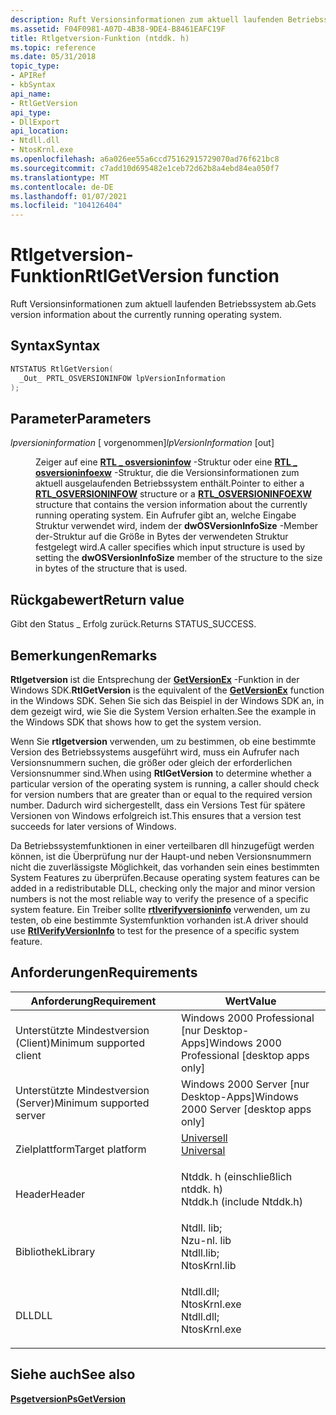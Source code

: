 ```yaml
---
description: Ruft Versionsinformationen zum aktuell laufenden Betriebssystem ab.
ms.assetid: F04F0981-A07D-4B38-9DE4-B8461EAFC19F
title: Rtlgetversion-Funktion (ntddk. h)
ms.topic: reference
ms.date: 05/31/2018
topic_type:
- APIRef
- kbSyntax
api_name:
- RtlGetVersion
api_type:
- DllExport
api_location:
- Ntdll.dll
- NtosKrnl.exe
ms.openlocfilehash: a6a026ee55a6ccd75162915729070ad76f621bc8
ms.sourcegitcommit: c7add10d695482e1ceb72d62b8a4ebd84ea050f7
ms.translationtype: MT
ms.contentlocale: de-DE
ms.lasthandoff: 01/07/2021
ms.locfileid: "104126404"
---
```

# <a name="rtlgetversion-function"></a><span data-ttu-id="0ff61-103">Rtlgetversion-Funktion</span><span class="sxs-lookup"><span data-stu-id="0ff61-103">RtlGetVersion function</span></span>

<span data-ttu-id="0ff61-104">Ruft Versionsinformationen zum aktuell laufenden Betriebssystem ab.</span><span class="sxs-lookup"><span data-stu-id="0ff61-104">Gets version information about the currently running operating system.</span></span>

## <a name="syntax"></a><span data-ttu-id="0ff61-105">Syntax</span><span class="sxs-lookup"><span data-stu-id="0ff61-105">Syntax</span></span>


```C++
NTSTATUS RtlGetVersion(
  _Out_ PRTL_OSVERSIONINFOW lpVersionInformation
);
```



## <a name="parameters"></a><span data-ttu-id="0ff61-106">Parameter</span><span class="sxs-lookup"><span data-stu-id="0ff61-106">Parameters</span></span>

<dl> <dt>

<span data-ttu-id="0ff61-107">*lpversioninformation* \[ vorgenommen\]</span><span class="sxs-lookup"><span data-stu-id="0ff61-107">*lpVersionInformation* \[out\]</span></span>
</dt> <dd>

<span data-ttu-id="0ff61-108">Zeiger auf eine [**RTL \_ osversioninfow**](/windows-hardware/drivers/ddi/wdm/ns-wdm-_osversioninfow) -Struktur oder eine [**RTL \_ osversioninfoexw**](/windows-hardware/drivers/ddi/wdm/ns-wdm-_osversioninfoexw) -Struktur, die die Versionsinformationen zum aktuell ausgelaufenden Betriebssystem enthält.</span><span class="sxs-lookup"><span data-stu-id="0ff61-108">Pointer to either a [**RTL\_OSVERSIONINFOW**](/windows-hardware/drivers/ddi/wdm/ns-wdm-_osversioninfow) structure or a [**RTL\_OSVERSIONINFOEXW**](/windows-hardware/drivers/ddi/wdm/ns-wdm-_osversioninfoexw) structure that contains the version information about the currently running operating system.</span></span> <span data-ttu-id="0ff61-109">Ein Aufrufer gibt an, welche Eingabe Struktur verwendet wird, indem der **dwOSVersionInfoSize** -Member der-Struktur auf die Größe in Bytes der verwendeten Struktur festgelegt wird.</span><span class="sxs-lookup"><span data-stu-id="0ff61-109">A caller specifies which input structure is used by setting the **dwOSVersionInfoSize** member of the structure to the size in bytes of the structure that is used.</span></span>

</dd> </dl>

## <a name="return-value"></a><span data-ttu-id="0ff61-110">Rückgabewert</span><span class="sxs-lookup"><span data-stu-id="0ff61-110">Return value</span></span>

<span data-ttu-id="0ff61-111">Gibt den Status \_ Erfolg zurück.</span><span class="sxs-lookup"><span data-stu-id="0ff61-111">Returns STATUS\_SUCCESS.</span></span>

## <a name="remarks"></a><span data-ttu-id="0ff61-112">Bemerkungen</span><span class="sxs-lookup"><span data-stu-id="0ff61-112">Remarks</span></span>

<span data-ttu-id="0ff61-113">**Rtlgetversion** ist die Entsprechung der [**GetVersionEx**](/windows/win32/api/sysinfoapi/nf-sysinfoapi-getversionexa) -Funktion in der Windows SDK.</span><span class="sxs-lookup"><span data-stu-id="0ff61-113">**RtlGetVersion** is the equivalent of the [**GetVersionEx**](/windows/win32/api/sysinfoapi/nf-sysinfoapi-getversionexa) function in the Windows SDK.</span></span> <span data-ttu-id="0ff61-114">Sehen Sie sich das Beispiel in der Windows SDK an, in dem gezeigt wird, wie Sie die System Version erhalten.</span><span class="sxs-lookup"><span data-stu-id="0ff61-114">See the example in the Windows SDK that shows how to get the system version.</span></span>

<span data-ttu-id="0ff61-115">Wenn Sie **rtlgetversion** verwenden, um zu bestimmen, ob eine bestimmte Version des Betriebssystems ausgeführt wird, muss ein Aufrufer nach Versionsnummern suchen, die größer oder gleich der erforderlichen Versionsnummer sind.</span><span class="sxs-lookup"><span data-stu-id="0ff61-115">When using **RtlGetVersion** to determine whether a particular version of the operating system is running, a caller should check for version numbers that are greater than or equal to the required version number.</span></span> <span data-ttu-id="0ff61-116">Dadurch wird sichergestellt, dass ein Versions Test für spätere Versionen von Windows erfolgreich ist.</span><span class="sxs-lookup"><span data-stu-id="0ff61-116">This ensures that a version test succeeds for later versions of Windows.</span></span>

<span data-ttu-id="0ff61-117">Da Betriebssystemfunktionen in einer verteilbaren dll hinzugefügt werden können, ist die Überprüfung nur der Haupt-und neben Versionsnummern nicht die zuverlässigste Möglichkeit, das vorhanden sein eines bestimmten System Features zu überprüfen.</span><span class="sxs-lookup"><span data-stu-id="0ff61-117">Because operating system features can be added in a redistributable DLL, checking only the major and minor version numbers is not the most reliable way to verify the presence of a specific system feature.</span></span> <span data-ttu-id="0ff61-118">Ein Treiber sollte [**rtlverifyversioninfo**](/windows-hardware/drivers/ddi/wdm/nf-wdm-rtlverifyversioninfo) verwenden, um zu testen, ob eine bestimmte Systemfunktion vorhanden ist.</span><span class="sxs-lookup"><span data-stu-id="0ff61-118">A driver should use [**RtlVerifyVersionInfo**](/windows-hardware/drivers/ddi/wdm/nf-wdm-rtlverifyversioninfo) to test for the presence of a specific system feature.</span></span>

## <a name="requirements"></a><span data-ttu-id="0ff61-119">Anforderungen</span><span class="sxs-lookup"><span data-stu-id="0ff61-119">Requirements</span></span>



| <span data-ttu-id="0ff61-120">Anforderung</span><span class="sxs-lookup"><span data-stu-id="0ff61-120">Requirement</span></span> | <span data-ttu-id="0ff61-121">Wert</span><span class="sxs-lookup"><span data-stu-id="0ff61-121">Value</span></span> |
|-------------------------------------|----------------------------------------------------------------------------------------------------------------------------------------------------------|
| <span data-ttu-id="0ff61-122">Unterstützte Mindestversion (Client)</span><span class="sxs-lookup"><span data-stu-id="0ff61-122">Minimum supported client</span></span><br/> | <span data-ttu-id="0ff61-123">Windows 2000 Professional \[nur Desktop-Apps\]</span><span class="sxs-lookup"><span data-stu-id="0ff61-123">Windows 2000 Professional \[desktop apps only\]</span></span><br/>                                                                                               |
| <span data-ttu-id="0ff61-124">Unterstützte Mindestversion (Server)</span><span class="sxs-lookup"><span data-stu-id="0ff61-124">Minimum supported server</span></span><br/> | <span data-ttu-id="0ff61-125">Windows 2000 Server \[nur Desktop-Apps\]</span><span class="sxs-lookup"><span data-stu-id="0ff61-125">Windows 2000 Server \[desktop apps only\]</span></span><br/>                                                                                                     |
| <span data-ttu-id="0ff61-126">Zielplattform</span><span class="sxs-lookup"><span data-stu-id="0ff61-126">Target platform</span></span><br/>          | <dl> <span data-ttu-id="0ff61-127"><dt>[Universell](https://msdn.microsoft.com/Library/Windows/Hardware/EB2264A4-BAE8-446B-B9A5-19893936DDCA)</dt></span><span class="sxs-lookup"><span data-stu-id="0ff61-127"><dt>[Universal](https://msdn.microsoft.com/Library/Windows/Hardware/EB2264A4-BAE8-446B-B9A5-19893936DDCA)</dt></span></span> </dl>                  |
| <span data-ttu-id="0ff61-128">Header</span><span class="sxs-lookup"><span data-stu-id="0ff61-128">Header</span></span><br/>                   | <dl> <span data-ttu-id="0ff61-129"><dt>Ntddk. h (einschließlich ntddk. h)</dt></span><span class="sxs-lookup"><span data-stu-id="0ff61-129"><dt>Ntddk.h (include Ntddk.h)</dt></span></span> </dl>                                                     |
| <span data-ttu-id="0ff61-130">Bibliothek</span><span class="sxs-lookup"><span data-stu-id="0ff61-130">Library</span></span><br/>                  | <dl> <span data-ttu-id="0ff61-131"><dt>Ntdll. lib; </dt> <dt>Nzu-nl. lib</dt></span><span class="sxs-lookup"><span data-stu-id="0ff61-131"><dt>Ntdll.lib; </dt> <dt>NtosKrnl.lib</dt></span></span> </dl> |
| <span data-ttu-id="0ff61-132">DLL</span><span class="sxs-lookup"><span data-stu-id="0ff61-132">DLL</span></span><br/>                      | <dl> <span data-ttu-id="0ff61-133"><dt>Ntdll.dll; </dt> <dt>NtosKrnl.exe</dt></span><span class="sxs-lookup"><span data-stu-id="0ff61-133"><dt>Ntdll.dll; </dt> <dt>NtosKrnl.exe</dt></span></span> </dl> |



## <a name="see-also"></a><span data-ttu-id="0ff61-134">Siehe auch</span><span class="sxs-lookup"><span data-stu-id="0ff61-134">See also</span></span>

<dl> <dt>

[<span data-ttu-id="0ff61-135">**Psgetversion**</span><span class="sxs-lookup"><span data-stu-id="0ff61-135">**PsGetVersion**</span></span>](/windows-hardware/drivers/ddi/wdm/nf-wdm-psgetversion)
</dt> </dl>

 

 

